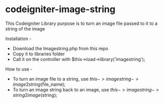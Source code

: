 # codeigniter-image-string
This Codeigniter Library purpose is to turn an image file passed to it to a string of the image

Installation -
- Download the Imagestring.php from this repo
- Copy it to libraries folder
- Call it on the controller with $this->load->library('imagestring');

How to use -
- To turn an image file to a string, use $this->imagestring->image2string($file_name);
- To turn an image string back to an image, use $this->imagestring->string2image($string);
